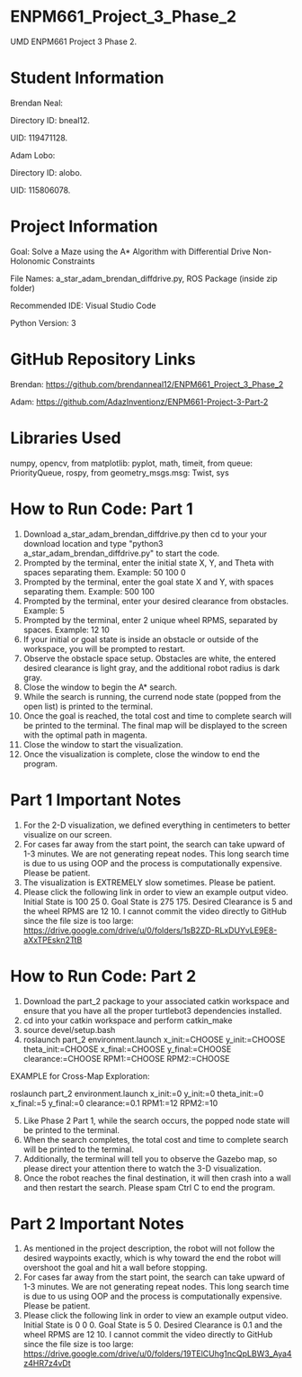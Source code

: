 # ENPM661_Project_3_Phase_2
UMD ENPM661 Project 3 Phase 2.

# Student Information
Brendan Neal:

Directory ID: bneal12.

UID: 119471128.

Adam Lobo:

Directory ID: alobo.

UID: 115806078.

# Project Information
Goal: Solve a Maze using the A* Algorithm with Differential Drive Non-Holonomic Constraints

File Names: a_star_adam_brendan_diffdrive.py, ROS Package (inside zip folder)

Recommended IDE: Visual Studio Code

Python Version: 3

# GitHub Repository Links

Brendan: https://github.com/brendanneal12/ENPM661_Project_3_Phase_2

Adam: https://github.com/AdazInventionz/ENPM661-Project-3-Part-2

# Libraries Used
numpy, opencv, from matplotlib: pyplot, math, timeit, from queue: PriorityQueue, rospy, from geometry_msgs.msg: Twist, sys

# How to Run Code: Part 1
1. Download a_star_adam_brendan_diffdrive.py then cd to your your download location and type "python3 a_star_adam_brendan_diffdrive.py" to start the code.
2. Prompted by the terminal, enter the initial state X, Y, and Theta with spaces separating them. Example: 50 100 0
3. Prompted by the terminal, enter the goal state X and Y, with spaces separating them. Example: 500 100
4. Prompted by the terminal, enter your desired clearance from obstacles. Example: 5
5. Prompted by the terminal, enter 2 unique wheel RPMS, separated by spaces. Example: 12 10
6. If your initial or goal state is inside an obstacle or outside of the workspace, you will be prompted to restart.
7. Observe the obstacle space setup. Obstacles are white, the entered desired clearance is light gray, and the additional robot radius is dark gray.
8. Close the window to begin the A* search.
9. While the search is running, the currend node state (popped from the open list) is printed to the terminal.
10. Once the goal is reached, the total cost and time to complete search will be printed to the terminal. The final map will be displayed to the screen with the optimal path in magenta.
11. Close the window to start the visualization.
12. Once the visualization is complete, close the window to end the program.

# Part 1 Important Notes
1. For the 2-D visualization, we defined everything in centimeters to better visualize on our screen.
2. For cases far away from the start point, the search can take upward of 1-3 minutes. We are not generating repeat nodes. This long search time is due to us using OOP and the process is computationally expensive. Please be patient.
3. The visualization is EXTREMELY slow sometimes. Please be patient.
4. Please click the following link in order to view an example output video. Initial State is 100 25 0. Goal State is 275 175. Desired Clearance is 5 and the wheel RPMS are 12 10. I cannot commit the video directly to GitHub since the file size is too large: https://drive.google.com/drive/u/0/folders/1sB2ZD-RLxDUYvLE9E8-aXxTPEskn2TtB


# How to Run Code: Part 2
1. Download the part_2 package to your associated catkin workspace and ensure that you have all the proper turtlebot3 dependencies installed.
2. cd into your catkin workspace and perform catkin_make
3. source devel/setup.bash
4. roslaunch part_2 environment.launch x_init:=CHOOSE y_init:=CHOOSE theta_init:=CHOOSE x_final:=CHOOSE y_final:=CHOOSE clearance:=CHOOSE RPM1:=CHOOSE RPM2:=CHOOSE

EXAMPLE for Cross-Map Exploration: 

roslaunch part_2 environment.launch x_init:=0 y_init:=0 theta_init:=0 x_final:=5 y_final:=0 clearance:=0.1 RPM1:=12 RPM2:=10

5. Like Phase 2 Part 1, while the search occurs, the popped node state will be printed to the terminal.
6. When the search completes, the total cost and time to complete search will be printed to the terminal.
7. Additionally, the terminal will tell you to observe the Gazebo map, so please direct your attention there to watch the 3-D visualization.
8. Once the robot reaches the final destination, it will then crash into a wall and then restart the search. Please spam Ctrl C to end the program.

# Part 2 Important Notes
1. As mentioned in the project description, the robot will not follow the desired waypoints exactly, which is why toward the end the robot will overshoot the goal and hit a wall before stopping.
2. For cases far away from the start point, the search can take upward of 1-3 minutes. We are not generating repeat nodes. This long search time is due to us using OOP and the process is computationally expensive. Please be patient.
3. Please click the following link in order to view an example output video. Initial State is 0 0 0. Goal State is 5 0. Desired Clearance is 0.1 and the wheel RPMS are 12 10. I cannot commit the video directly to GitHub since the file size is too large: https://drive.google.com/drive/u/0/folders/19TElCUhg1ncQpLBW3_Aya4z4HR7z4vDt

